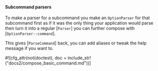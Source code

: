 #### Subcommand parsers

To make a parser for a subcommand you make an `OptionParser` for that subcommand first as if it
was the only thing your application would parse then turn it into a regular [`Parser`]
you can further compose with [`OptionParser::command`].

This gives [`ParseCommand`] back, you can add aliases or tweak the help message if you want to.

#![cfg_attr(not(doctest), doc = include_str!("docs2/compose_basic_command.md"))]
